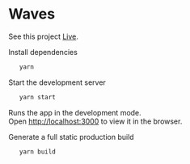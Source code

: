 # Waves

See this project [Live](https://waves-iamsuyash.vercel.app/).

Install dependencies

```sh
   yarn
```

Start the development server

```sh
   yarn start
```

Runs the app in the development mode.\
Open [http://localhost:3000](http://localhost:3000) to view it in the browser.

Generate a full static production build

```sh
   yarn build
```
